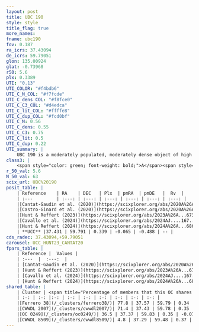 ```yaml
---
layout: post
title: UBC 190
style: style
title_flag: true
more_names: 
fname: ubc190
fov: 0.187
ra_icrs: 37.43094
de_icrs: 59.79051
glon: 135.00924
glat: -0.73968
r50: 5.6
plx: 0.3389
UTI: "0.13"
UTI_COLOR: "#f4bdb6"
UTI_C_N_COL: "#f7fcde"
UTI_C_dens_COL: "#f8fce0"
UTI_C_C3_COL: "#d4edca"
UTI_C_lit_COL: "#ffffe8"
UTI_C_dup_COL: "#fcd0bf"
UTI_C_N: 0.56
UTI_C_dens: 0.55
UTI_C_C3: 0.75
UTI_C_lit: 0.5
UTI_C_dup: 0.22
UTI_summary: |
    UBC 190 is a moderately populated, moderately dense object of high C3 quality. It is moderately studied in the literature.<br><br><span style="color: #99180f; font-weight: bold;">Warning: </span>This is likely a duplicate object, which shares a large percentage of members with at least one previously reported entry.
class3: |
    <span style="color: green; font-weight: bold;">A</span><span style="color: #FFC300; font-weight: bold;">B</span>
r_50_val: 5.6
N_50_val: 63
scix_url: UBC%20190
posit_table: |
    | Reference    | RA    | DEC   | Plx  | pmRA  | pmDE   |  Rv  |
    | :---         | :---: | :---: | :---: | :---: | :---: | :---: |
    |[Cantat-Gaudin et al. (2020)](https://scixplorer.org/abs/2020A%26A...640A...1C) | 37.448 | 59.782 | 0.314 | -0.09 | -0.483 | -- |
    |[Castro-Ginard et al. (2020)](https://scixplorer.org/abs/2020A%26A...635A..45C) | 37.475 | 59.788 | 0.313 | -0.083 | -0.484 | -- |
    |[Hunt & Reffert (2023)](https://scixplorer.org/abs/2023A%26A...673A.114H) | 37.376 | 59.833 | 0.364 | -0.054 | -0.486 | -- |
    |[Cavallo et al. (2024)](https://scixplorer.org/abs/2024AJ....167...12C) | 37.439 | 59.801 | 0.362 | -- | -- | -- |
    |[Hunt & Reffert (2024)](https://scixplorer.org/abs/2024A%26A...686A..42H) | 37.376 | 59.833 | 0.364 | -0.054 | -0.486 | -- |
    | **UCC** |37.431 | 59.791 | 0.339 | -0.065 | -0.488 | -- | 
cds_radec: 37.43094,+59.79051
carousel: UCC_HUNT23_CANTAT20
fpars_table: |
    | Reference |  Values |
    | :---  |  :---:  |
    | [Cantat-Gaudin et al. (2020)](https://scixplorer.org/abs/2020A%26A...640A...1C) | `AVNN=2.68, DMNN=12.54, AgeNN=7.27` |
    | [Hunt & Reffert (2023)](https://scixplorer.org/abs/2023A%26A...673A.114H) | `AV50=3.094, diffAV50=1.612, MOD50=12.113, logAge50=7.093` |
    | [Cavallo et al. (2024)](https://scixplorer.org/abs/2024AJ....167...12C) | `AV50=2.83, dMod50=12.17, logAge50=7.07, [Fe/H]50=0.48` |
    | [Hunt & Reffert (2024)](https://scixplorer.org/abs/2024A%26A...686A..42H) | `MassJ=849.180` |
shared_table: |
    | Cluster | <span title="Percentage of members that this OC shares with the ones listed">%</span>   | RA   | DEC   | Plx   | pmRA  | pmDE  | Rv | UTI |
    | :-: | :-: |:-: | :-: | :-: | :-: | :-: | :-: | :-: |
    |[Ferrero 38](/_clusters/ferrero38/)| 77.8 | 37.57 | 59.79 | 0.34 | -0.09 | -0.49 | -51.17 |0.42 |
    |[CWWDL 2007](/_clusters/cwwdl2007/)| 71.4 | 37.43 | 59.78 | 0.35 | -0.06 | -0.49 | -- |0.06 |
    |[OC 0249](/_clusters/oc0249/)| 36.5 | 37.37 | 59.83 | 0.35 | -0.07 | -0.46 | -- |0.03 |
    |[CWWDL 8509](/_clusters/cwwdl8509/)| 4.8 | 37.29 | 59.48 | 0.37 | -0.03 | -0.59 | -- |0.07 |
---
```

